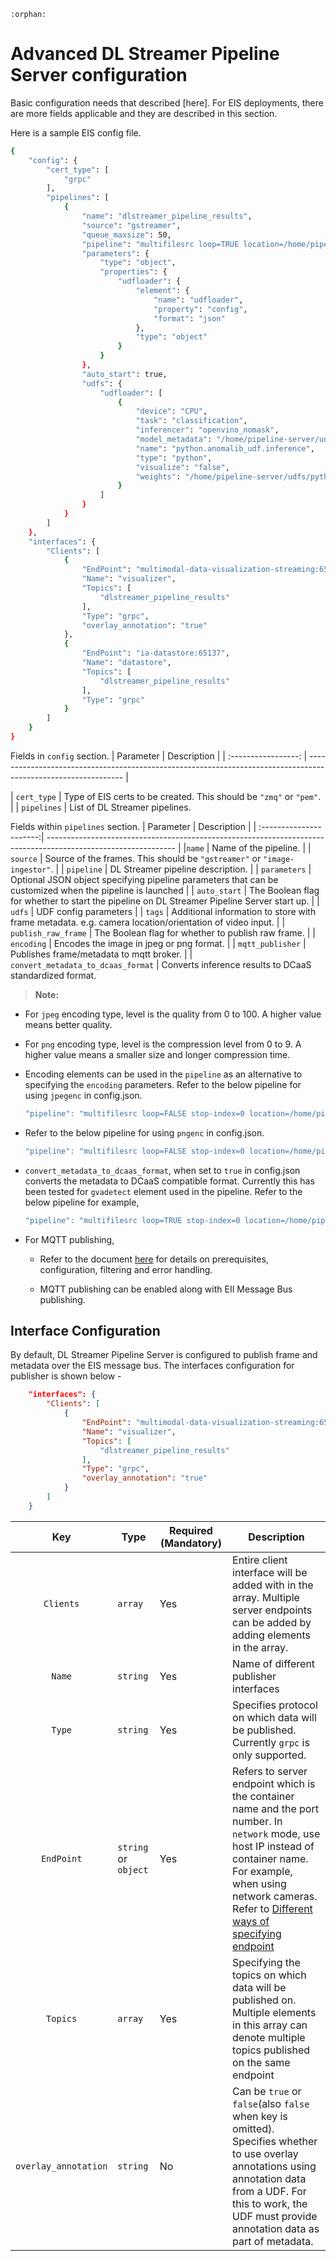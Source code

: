 ```{eval-rst}
:orphan:
```
# Advanced DL Streamer Pipeline Server configuration

Basic configuration needs that described [here]. For EIS deployments, there are more fields applicable and they are described in this section. 

Here is a sample EIS config file. 

```sh
{
    "config": {
        "cert_type": [
            "grpc"
        ],
        "pipelines": [
            {
                "name": "dlstreamer_pipeline_results",
                "source": "gstreamer",
                "queue_maxsize": 50,
                "pipeline": "multifilesrc loop=TRUE location=/home/pipeline-server/resources/videos/anomalib_pcb_test.avi name=source ! h264parse ! decodebin ! queue max-size-buffers=10 ! videoconvert ! video/x-raw,format=RGB ! udfloader name=udfloader ! appsink name=destination",
                "parameters": {
                    "type": "object",
                    "properties": {
                        "udfloader": {
                            "element": {
                                "name": "udfloader",
                                "property": "config",
                                "format": "json"
                            },
                            "type": "object"
                        }
                    }
                },
                "auto_start": true,
                "udfs": {
                    "udfloader": [
                        {
                            "device": "CPU",
                            "task": "classification",
                            "inferencer": "openvino_nomask",
                            "model_metadata": "/home/pipeline-server/udfs/python/anomalib_udf/stfpm/metadata.json",
                            "name": "python.anomalib_udf.inference",
                            "type": "python",
                            "visualize": "false",
                            "weights": "/home/pipeline-server/udfs/python/anomalib_udf/stfpm/model.onnx"
                        }
                    ]
                }
            }
        ]
    },
    "interfaces": {
        "Clients": [
            {
                "EndPoint": "multimodal-data-visualization-streaming:65138",
                "Name": "visualizer",
                "Topics": [
                    "dlstreamer_pipeline_results"
                ],
                "Type": "grpc",
                "overlay_annotation": "true"
            },
            {
                "EndPoint": "ia-datastore:65137",
                "Name": "datastore",
                "Topics": [
                    "dlstreamer_pipeline_results"
                ],
                "Type": "grpc"
            }
        ]
    }
}
```

Fields in `config` section.
|      Parameter      |                                                     Description                                                |
| :-----------------: | -------------------------------------------------------------------------------------------------------------- |

| `cert_type`         | Type of EIS certs to be created. This should be `"zmq"` or `"pem"`.                                      |
| `pipelines`         | List of DL Streamer pipelines.     

Fields within `pipelines` section. 
|      Parameter          |                                                     Description                                                |
| :----------------------:| -------------------------------------------------------------------------------------------------------------- |
|`name`                   | Name of the pipeline.                                      |
| `source`                | Source of the frames. This should be `"gstreamer"` or `"image-ingestor"`.                                              |
| `pipeline`              | DL Streamer pipeline description.         |
| `parameters`            | Optional JSON object specifying pipeline parameters that can be customized when the pipeline is launched |
| `auto_start`            | The Boolean flag for whether to start the pipeline on DL Streamer Pipeline Server start up. |
| `udfs`                  | UDF config parameters |
| `tags`                  | Additional information to store with frame metadata. e.g. camera location/orientation of video input. |
| `publish_raw_frame`     | The Boolean flag for whether to publish raw frame.                                  |
| `encoding`              | Encodes the image in jpeg or png format.                                                                       |
| `mqtt_publisher`        | Publishes frame/metadata to mqtt broker.                                                                      |
| `convert_metadata_to_dcaas_format`  | Converts inference results to DCaaS standardized format.

> **Note:**
- For `jpeg` encoding type, level is the quality from 0 to 100. A higher value means better quality.
- For `png` encoding type, level is the compression level from 0 to 9. A higher value means a smaller size and longer compression time.
- Encoding elements can be used in the `pipeline` as an alternative to specifying the `encoding` parameters.
Refer to the below pipeline for using `jpegenc` in config.json.
  ```javascript
  "pipeline": "multifilesrc loop=FALSE stop-index=0 location=/home/pipeline-server/resources/pcb_d2000.avi name=source ! h264parse ! decodebin ! videoconvert ! video/x-raw,format=BGR ! udfloader name=udfloader ! jpegenc ! appsink name=destination",
  ```
- Refer to the below pipeline for using `pngenc` in config.json.
  ```javascript
  "pipeline": "multifilesrc loop=FALSE stop-index=0 location=/home/pipeline-server/resources/pcb_d2000.avi name=source ! h264parse ! decodebin ! videoconvert ! video/x-raw,format=BGR ! udfloader name=udfloader ! videoconvert ! pngenc ! appsink name=destination",
  ```
- `convert_metadata_to_dcaas_format`, when set to `true` in config.json converts the metadata to DCaaS compatible format. Currently this has been tested for `gvadetect` element used in the pipeline.
Refer to the below pipeline for example,
  ```javascript
  "pipeline": "multifilesrc loop=TRUE stop-index=0 location=/home/pipeline-server/resources/classroom.avi name=source ! h264parse ! decodebin ! queue max-size-buffers=10 ! videoconvert ! video/x-raw,format=BGR ! gvadetect model=/home/pipeline-server/models/object_detection/person/FP32/person-detection-retail-0013.xml model-proc=/home/pipeline-server/models/object_detection/person/person-detection-retail-0013.json ! queue ! jpegenc ! appsink name=destination",
  ```
- For MQTT publishing,

  - Refer to the document [here](../publisher/eis_mqtt_publish_doc.md) for details on prerequisites, configuration, filtering and error handling.

  - MQTT publishing can be enabled along with EII Message Bus publishing.

## Interface Configuration
By default, DL Streamer Pipeline Server is configured to publish frame and metadata over the EIS message bus. The interfaces configuration for publisher is shown below -

```json
    "interfaces": {
        "Clients": [
            {
                "EndPoint": "multimodal-data-visualization-streaming:65138",
                "Name": "visualizer",
                "Topics": [
                    "dlstreamer_pipeline_results"
                ],
                "Type": "grpc",
                "overlay_annotation": "true"
            }
        ]
    }
```

|          Key        |    Type   | Required (Mandatory) |                         Description                          |
| :-----------------: | --------- | -------------------- | ------------------------------------------------------------ |
| `Clients`         | `array`   | Yes                  | Entire client interface will be added with in the array. Multiple server endpoints can be added by adding elements in the array.  |
| `Name`              | `string`  | Yes                  | Name of different publisher interfaces                   |
| `Type`              | `string`  | Yes                  | Specifies protocol on which data will be published. Currently `grpc` is only supported.    |
| `EndPoint`          | `string` or `object`  | Yes                  | Refers to server endpoint which is the container name and the port number. In `network` mode, use host IP instead of container name. For example, when using network cameras. Refer to [Different ways of specifying endpoint](###**Note**-"endpoint"-can-be-given-in-different-ways:)|
| `Topics`            | `array`   | Yes                  | Specifying the topics on which data will be published on. Multiple elements in this array can denote multiple topics published on the same endpoint   |
| `overlay_annotation`    | `string`   | No                  | Can be `true` or `false`(also `false` when key is omitted). Specifies whether to use overlay annotations using annotation data from a UDF. For this to work, the UDF must provide annotation data as part of metadata.|

